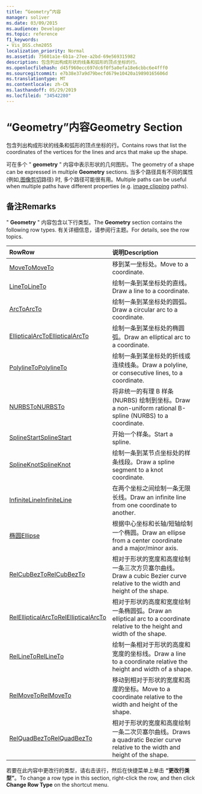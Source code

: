 ```yaml
---
title: “Geometry”内容
manager: soliver
ms.date: 03/09/2015
ms.audience: Developer
ms.topic: reference
f1_keywords:
- Vis_DSS.chm2055
localization_priority: Normal
ms.assetid: 75601a1e-6b1a-27ee-a2bd-69e569315982
description: 包含列出构成形状的线条和弧形的顶点坐标的行。
ms.openlocfilehash: d45f960ecc697dc6f0f5a0efa18e6cbbc6e4fff0
ms.sourcegitcommit: e7b38e37a9d79becfd679e10420a19890165606d
ms.translationtype: MT
ms.contentlocale: zh-CN
ms.lasthandoff: 05/29/2019
ms.locfileid: "34542280"
---
```

# <a name="geometry-section"></a><span data-ttu-id="328bb-103">“Geometry”内容</span><span class="sxs-lookup"><span data-stu-id="328bb-103">Geometry Section</span></span>

<span data-ttu-id="328bb-104">包含列出构成形状的线条和弧形的顶点坐标的行。</span><span class="sxs-lookup"><span data-stu-id="328bb-104">Contains rows that list the coordinates of the vertices for the lines and arcs that make up the shape.</span></span> 
  
<span data-ttu-id="328bb-105">可在多个 " **geometry** " 内容中表示形状的几何图形。</span><span class="sxs-lookup"><span data-stu-id="328bb-105">The geometry of a shape can be expressed in multiple **Geometry** sections.</span></span> <span data-ttu-id="328bb-106">当多个路径具有不同的属性 (例如,[图像剪切](clippingpath-cell-foreign-image-info-section.md)路径) 时, 多个路径可能很有用。</span><span class="sxs-lookup"><span data-stu-id="328bb-106">Multiple paths can be useful when multiple paths have different properties (e.g. [image clipping](clippingpath-cell-foreign-image-info-section.md) paths).</span></span> 
  
## <a name="remarks"></a><span data-ttu-id="328bb-107">备注</span><span class="sxs-lookup"><span data-stu-id="328bb-107">Remarks</span></span>

<span data-ttu-id="328bb-108">" **Geometry** " 内容包含以下行类型。</span><span class="sxs-lookup"><span data-stu-id="328bb-108">The **Geometry** section contains the following row types.</span></span> <span data-ttu-id="328bb-109">有关详细信息，请参阅行主题。</span><span class="sxs-lookup"><span data-stu-id="328bb-109">For details, see the row topics.</span></span> 
  
|<span data-ttu-id="328bb-110">Row</span><span class="sxs-lookup"><span data-stu-id="328bb-110">Row</span></span>|<span data-ttu-id="328bb-111">说明</span><span class="sxs-lookup"><span data-stu-id="328bb-111">Description</span></span>|
|:-----|:-----|
|[<span data-ttu-id="328bb-112">MoveTo</span><span class="sxs-lookup"><span data-stu-id="328bb-112">MoveTo</span></span>](moveto-row-geometry-section.md) <br/> |<span data-ttu-id="328bb-113">移到某一坐标处。</span><span class="sxs-lookup"><span data-stu-id="328bb-113">Move to a coordinate.</span></span>  <br/> |
|[<span data-ttu-id="328bb-114">LineTo</span><span class="sxs-lookup"><span data-stu-id="328bb-114">LineTo</span></span>](lineto-row-geometry-section.md) <br/> |<span data-ttu-id="328bb-115">绘制一条到某坐标处的直线。</span><span class="sxs-lookup"><span data-stu-id="328bb-115">Draw a line to a coordinate.</span></span>  <br/> |
|[<span data-ttu-id="328bb-116">ArcTo</span><span class="sxs-lookup"><span data-stu-id="328bb-116">ArcTo</span></span>](arcto-row-geometry-section.md) <br/> |<span data-ttu-id="328bb-117">绘制一条到某坐标处的圆弧。</span><span class="sxs-lookup"><span data-stu-id="328bb-117">Draw a circular arc to a coordinate.</span></span>  <br/> |
|[<span data-ttu-id="328bb-118">EllipticalArcTo</span><span class="sxs-lookup"><span data-stu-id="328bb-118">EllipticalArcTo</span></span>](ellipticalarcto-row-geometry-section.md) <br/> |<span data-ttu-id="328bb-119">绘制一条到某坐标处的椭圆弧。</span><span class="sxs-lookup"><span data-stu-id="328bb-119">Draw an elliptical arc to a coordinate.</span></span>  <br/> |
|[<span data-ttu-id="328bb-120">PolylineTo</span><span class="sxs-lookup"><span data-stu-id="328bb-120">PolylineTo</span></span>](polylineto-row-geometry-section.md) <br/> |<span data-ttu-id="328bb-121">绘制一条到某坐标处的折线或连续线条。</span><span class="sxs-lookup"><span data-stu-id="328bb-121">Draw a polyline, or consecutive lines, to a coordinate.</span></span>  <br/> |
|[<span data-ttu-id="328bb-122">NURBSTo</span><span class="sxs-lookup"><span data-stu-id="328bb-122">NURBSTo</span></span>](nurbsto-row-geometry-section.md) <br/> |<span data-ttu-id="328bb-123">将非统一的有理 B 样条 (NURBS) 绘制到坐标。</span><span class="sxs-lookup"><span data-stu-id="328bb-123">Draw a non-uniform rational B-spline (NURBS) to a coordinate.</span></span>  <br/> |
|[<span data-ttu-id="328bb-124">SplineStart</span><span class="sxs-lookup"><span data-stu-id="328bb-124">SplineStart</span></span>](splinestart-row-geometry-section.md) <br/> |<span data-ttu-id="328bb-125">开始一个样条。</span><span class="sxs-lookup"><span data-stu-id="328bb-125">Start a spline.</span></span>  <br/> |
|[<span data-ttu-id="328bb-126">SplineKnot</span><span class="sxs-lookup"><span data-stu-id="328bb-126">SplineKnot</span></span>](splineknot-row-geometry-section.md) <br/> |<span data-ttu-id="328bb-127">绘制一条到某节点坐标处的样条线段。</span><span class="sxs-lookup"><span data-stu-id="328bb-127">Draw a spline segment to a knot coordinate.</span></span>  <br/> |
|[<span data-ttu-id="328bb-128">InfiniteLine</span><span class="sxs-lookup"><span data-stu-id="328bb-128">InfiniteLine</span></span>](infiniteline-row-geometry-section.md) <br/> |<span data-ttu-id="328bb-129">在两个坐标之间绘制一条无限长线。</span><span class="sxs-lookup"><span data-stu-id="328bb-129">Draw an infinite line from one coordinate to another.</span></span>  <br/> |
|[<span data-ttu-id="328bb-130">椭圆</span><span class="sxs-lookup"><span data-stu-id="328bb-130">Ellipse</span></span>](ellipse-row-geometry-section.md) <br/> |<span data-ttu-id="328bb-131">根据中心坐标和长轴/短轴绘制一个椭圆。</span><span class="sxs-lookup"><span data-stu-id="328bb-131">Draw an ellipse from a center coordinate and a major/minor axis.</span></span>  <br/> |
|[<span data-ttu-id="328bb-132">RelCubBezTo</span><span class="sxs-lookup"><span data-stu-id="328bb-132">RelCubBezTo</span></span>](relcubbezto-row-geometry-section.md) <br/> |<span data-ttu-id="328bb-133">相对于形状的宽度和高度绘制一条三次方贝塞尔曲线。</span><span class="sxs-lookup"><span data-stu-id="328bb-133">Draw a cubic Bezier curve relative to the width and height of the shape.</span></span>  <br/> |
|[<span data-ttu-id="328bb-134">RelEllipticalArcTo</span><span class="sxs-lookup"><span data-stu-id="328bb-134">RelEllipticalArcTo</span></span>](relellipticalarcto-row-geometry-section.md) <br/> |<span data-ttu-id="328bb-135">相对于形状的高度和宽度绘制一条椭圆弧。</span><span class="sxs-lookup"><span data-stu-id="328bb-135">Draw an elliptical arc to a coordinate relative to the height and width of the shape.</span></span>  <br/> |
|[<span data-ttu-id="328bb-136">RelLineTo</span><span class="sxs-lookup"><span data-stu-id="328bb-136">RelLineTo</span></span>](rellineto-row-geometry-section.md) <br/> |<span data-ttu-id="328bb-137">绘制一条相对于形状的高度和宽度的坐标线。</span><span class="sxs-lookup"><span data-stu-id="328bb-137">Draw a line to a coordinate relative the height and width of a shape.</span></span>  <br/> |
|[<span data-ttu-id="328bb-138">RelMoveTo</span><span class="sxs-lookup"><span data-stu-id="328bb-138">RelMoveTo</span></span>](relmoveto-row-geometry-section.md) <br/> |<span data-ttu-id="328bb-139">移动到相对于形状的宽度和高度的坐标。</span><span class="sxs-lookup"><span data-stu-id="328bb-139">Move to a coordinate relative to the width and height of the shape.</span></span>  <br/> |
|[<span data-ttu-id="328bb-140">RelQuadBezTo</span><span class="sxs-lookup"><span data-stu-id="328bb-140">RelQuadBezTo</span></span>](relquadbezto-row-geometry-section.md) <br/> |<span data-ttu-id="328bb-141">相对于形状的宽度和高度绘制一条二次贝塞尔曲线。</span><span class="sxs-lookup"><span data-stu-id="328bb-141">Draws a quadratic Bezier curve relative to the width and height of the shape.</span></span>  <br/> |
   
<span data-ttu-id="328bb-142">若要在此内容中更改行的类型，请右击该行，然后在快捷菜单上单击 **“更改行类型”**。</span><span class="sxs-lookup"><span data-stu-id="328bb-142">To change a row type in this section, right-click the row, and then click **Change Row Type** on the shortcut menu.</span></span> 
  

